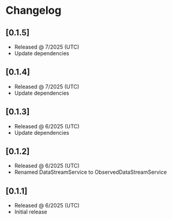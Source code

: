 # Changelog

## [0.1.5]

- Released @ 7/2025 (UTC)
- Update dependencies

## [0.1.4]

- Released @ 7/2025 (UTC)
- Update dependencies

## [0.1.3]

- Released @ 6/2025 (UTC)
- Update dependencies

## [0.1.2]

- Released @ 6/2025 (UTC)
- Renamed DataStreamService to ObservedDataStreamService

## [0.1.1]

- Released @ 6/2025 (UTC)
- Initial release
